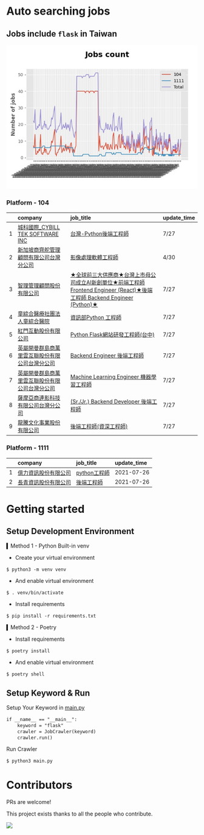 # Auto searching jobs

## Jobs include `flask` in Taiwan 

 ![image](./doc/plot_img.jpg)


### Platform - 104


|    | company                                                                                          | job_title                                                                                                                                             | update_time   |
|---:|:-------------------------------------------------------------------------------------------------|:------------------------------------------------------------------------------------------------------------------------------------------------------|:--------------|
|  1 | [城科國際_CYBILL TEK SOFTWARE INC](https://www.104.com.tw/company/1a2x6bl0gd?jobsource=2018indexpoc) | [台灣-Python後端工程師](https://www.104.com.tw/job/7a4xc?jobsource=2018indexpoc)                                                                             | 7/27          |
|  2 | [新加坡商齊舵管理顧問有限公司台灣分公司](https://www.104.com.tw/company/1a2x6bldr7?jobsource=jolist_a_relevance)    | [影像處理軟體工程師](https://www.104.com.tw/job/77vw9?jobsource=jolist_a_relevance)                                                                            | 4/30          |
|  3 | [智理管理顧問股份有限公司](https://www.104.com.tw/company/1a2x6bj38r?jobsource=2018indexpoc)                 | [★全球前三大供應商★台灣上市母公司成立AI新創單位★前端工程師 Frontend Engineer (React)★後端工程師 Backend Engineer (Python)★](https://www.104.com.tw/job/7bofr?jobsource=2018indexpoc) | 7/27          |
|  4 | [童綜合醫療社團法人童綜合醫院](https://www.104.com.tw/company/kw8xsls?jobsource=2018indexpoc)                  | [資訊部Python 工程師](https://www.104.com.tw/job/6upji?jobsource=2018indexpoc)                                                                              | 7/27          |
|  5 | [紅門互動股份有限公司](https://www.104.com.tw/company/oh4m67k?jobsource=jolist_a_relevance)                | [Python Flask網站研發工程師(台中)](https://www.104.com.tw/job/6kf9h?jobsource=jolist_a_relevance)                                                              | 7/27          |
|  6 | [英屬開曼群島商萬里雲互聯股份有限公司台灣分公司](https://www.104.com.tw/company/1a2x6bk5cu?jobsource=2018indexpoc)      | [Backend Engineer 後端工程師](https://www.104.com.tw/job/6xipk?jobsource=2018indexpoc)                                                                     | 7/27          |
|  7 | [英屬開曼群島商萬里雲互聯股份有限公司台灣分公司](https://www.104.com.tw/company/1a2x6bk5cu?jobsource=2018indexpoc)      | [Machine Learning Engineer 機器學習工程師 ](https://www.104.com.tw/job/6c61u?jobsource=2018indexpoc)                                                         | 7/27          |
|  8 | [薩摩亞商連影科技有限公司台灣分公司](https://www.104.com.tw/company/1a2x6blcyw?jobsource=2018indexpoc)            | [(Sr./Jr.) Backend Developer 後端工程師](https://www.104.com.tw/job/72kyd?jobsource=2018indexpoc)                                                          | 7/27          |
|  9 | [龍騰文化事業股份有限公司](https://www.104.com.tw/company/au6siqw?jobsource=2018indexpoc)                    | [後端工程師(資深工程師)](https://www.104.com.tw/job/7bmv8?jobsource=2018indexpoc)                                                                               | 7/27          |

### Platform - 1111


|    | company                                              | job_title                                          | update_time   |
|---:|:-----------------------------------------------------|:---------------------------------------------------|:--------------|
|  1 | [億力資訊股份有限公司](https://www.1111.com.tw/corp/54937860/) | [python工程師](https://www.1111.com.tw/job/97374762/) | 2021-07-26    |
|  2 | [長青資訊股份有限公司](https://www.1111.com.tw/corp/71694811/) | [後端工程師](https://www.1111.com.tw/job/85012186/)     | 2021-07-26    |



# Getting started
## Setup Development Environment
▍Method 1 - Python Built-in venv

- Create your virtual environment
```
$ python3 -m venv venv
```
- And enable virtual environment
```
$ . venv/bin/activate
```
- Install requirements
```
$ pip install -r requirements.txt 
```

▍Method 2 - Poetry
- Install requirements
```
$ poetry install
```
- And enable virtual environment
```
$ poetry shell
```

## Setup Keyword & Run

Setup Your Keyword in [main.py](./main.py#L88)
```
if __name__ == "__main__":
    keyword = "flask"
    crawler = JobCrawler(keyword)
    crawler.run()
```

Run Crawler
```
$ python3 main.py
```

# Contributors
PRs are welcome!

This project exists thanks to all the people who contribute.

<a href="https://github.com/hsuanchi/auto-search-flask-job/graphs/contributors">
  <img src="https://contrib.rocks/image?repo=hsuanchi/auto-search-flask-job"/>
</a>
